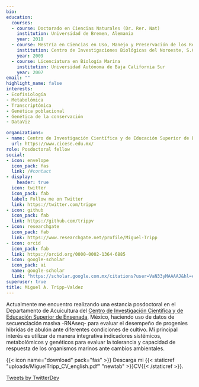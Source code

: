 ```yaml
---
bio: 
education:
  courses:
  - course: Doctorado en Ciencias Naturales (Dr. Rer. Nat)
    institution: Universidad de Bremen, Alemania
    year: 2018
  - course: Mestría en Ciencias en Uso, Manejo y Preservación de los Recursos Naturales
    institution: Centro de Investigaciones Biológicas del Noroeste, S.C. México
    year: 2009
  - course: Licenciatura en Biología Marina
    institution: Universidad Autónoma de Baja California Sur
    year: 2007
email: ""
highlight_name: false
interests:
- Ecofisiología
- Metabolómica
- Transcriptómica
- Genética poblacional
- Genética de la conservación
- DataViz

organizations:
- name: Centro de Investigación Científica y de Educación Superior de Ensenada, Baja California
  url: https://www.cicese.edu.mx/
role: Posdoctoral fellow
social:
- icon: envelope
  icon_pack: fas
  link: /#contact
- display:
    header: true
  icon: twitter
  icon_pack: fab
  label: Follow me on Twitter
  link: https://twitter.com/trippv
- icon: github
  icon_pack: fab
  link: https://github.com/trippv
- icon: researchgate
  icon_pack: fab
  link: https://www.researchgate.net/profile/Miguel-Tripp
- icon: orcid
  icon_pack: fab
  link: https://orcid.org/0000-0002-1364-6885
- icon: google-scholar
  icon_pack: ai
  name: google-scholar
  link: "https://scholar.google.com.mx/citations?user=VaN33yMAAAAJ&hl=en&oi=ao"
superuser: true
title: Miguel A. Tripp-Valdez
---
```


Actualmente me encuentro realizando una estancia  posdoctoral en el Departamento de Acuicultura del [Centro de Investigación Científica y de Educación Superior de Ensenada](https://www.cicese.edu.mx/), México, haciendo uso de datos de secuenciación masiva -RNAseq- para evaluar el desempeño de progenies hibridas de abulón ante diferentes condiciones de cultivo. Mi principal interés es utilizar de manera integrativa indicadores sistémicos, metabolómicos y genéticos para evaluar la tolerancia y capacidad de respuesta de los organismos marinos ante cambios ambientales.


{{< icon name="download" pack="fas" >}} Descarga mi {{< staticref "uploads/MiguelTripp_CV_english.pdf" "newtab" >}}CV{{< /staticref >}}.


<a class="twitter-timeline" href="https://twitter.com/TwitterDev?ref_src=twsrc%5Etfw">Tweets by TwitterDev</a> <script async src="https://platform.twitter.com/widgets.js" charset="utf-8"></script>